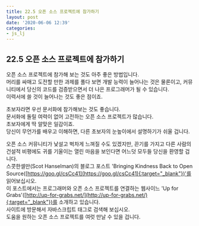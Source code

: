 ```yaml
---
title: 22.5 오픈 소스 프로젝트에 참가하기
layout: post
date: '2020-06-06 12:39'
categories:
- js_lj
---
```


## 22.5 오픈 소스 프로젝트에 참가하기

오픈 소스 프로젝트에 참가해 보는 것도 아주 좋은 방법입니다.  
머리를 싸매고 도전할 만한 과제를 풀다 보면 개발 능력이 늘어나는 것은 물론이고, 커뮤니티에서 
당신의 코드를 검증받으면서 더 나은 프로그래머가 될 수 있습니다.  
이력서에 쓸 것이 늘어나는 것도 좋은 점이죠. 

초보자라면 우선 문서화에 참가해보는 것도 좋습니다.  
문서화에 돌릴 여력이 없어 고전하는 오픈 소스 프로젝트가 많습니다.  
초보자에게 딱 알맞은 일감이죠.  
당신이 무언가를 배우고 이해하면, 다른 초보자의 눈높이에서 설명하기가 쉬울 겁니다. 

오픈 소스 커뮤니티가 낯설고 벅차게 느껴질 수도 있겠지만, 끈기를 가지고 다른 사람의 건설적 비평에도 
귀를 기울이는 열린 마음을 보인다면 어느덧 모두들 당신을 환영할 겁니다.  
스콧한셀만(Scot Hanselman)의 블로그 포스트 'Bringing Kindness Back to Open Source([https://goo.gl/csCc41](https://goo.gl/csCc41){:target="_blank"})'를 
읽어보십시오.  
이 포스트에서는 프로그래머와 오픈 소스 프로젝트를 연결하는 웹사이느 'Up for Grabs'([http://up-for-grabs.net/](http://up-for-grabs.net/){:target="_blank"})를 소개하고 있습니다.  
사이트에 방문해서 자바스크립트 태그로 검색해 보십시오.  
도움을 원하는 오픈 소스 프로젝트를 여럿 만날 수 있을 겁니다.